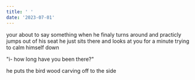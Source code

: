 ```yaml
---
title: ' '
date: '2023-07-01'
---
```


your about to say something when he finaly turns around and practicly jumps out of his seat 
he just sits there and looks at you for a minute trying to calm himself down 

"i- how long have you been there?"

he puts the bird wood carving off to the side 